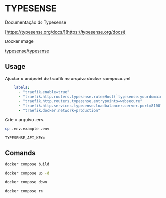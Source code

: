 # TYPESENSE

Documentação do Typesense

[https://typesense.org/docs/](https://typesense.org/docs/)

Docker image

[typesense/typesense](https://hub.docker.com/r/typesense/typesense/)

## Usage

Ajustar o endpoint do traefik no arquivo docker-compose.yml

```yaml
    labels:
      - "traefik.enable=true"
      - "traefik.http.routers.typesense.rule=Host(`typesense.yourdomain.online`)"
      - "traefik.http.routers.typesense.entrypoints=websecure"
      - "traefik.http.services.typesense.loadbalancer.server.port=8108"
      - "traefik.docker.network=production"
```

Crie o arquivo .env.

```bash
cp .env.example .env
```

```dotenv
TYPESENSE_API_KEY=
```

## Comands

```bash
docker compose build
```

```bash
docker compose up -d
```

```bash
docker compose down
```

```bash
docker compose rm
```
